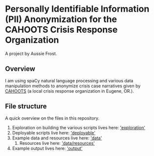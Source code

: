 # Personally Identifiable Information (PII) Anonymization for the CAHOOTS Crisis Response Organization

A project by Aussie Frost.

## Overview
I am using spaCy natural language processing and various data manipulation methods to anonymize crisis case narratives given by [CAHOOTS](https://whitebirdclinic.org/cahoots/) (a local crisis response organization in Eugene, OR.).

## File structure
A quick overview on the files in this repository.
1. Exploration on building the various scripts lives here: ['exploration'](exploration)
2. Deployable scripts live here: ['deployable'](deployable)
3. Example data and resources live here: ['data'](data)
    1. Resources live here: ['data/resources'](data/resources)
4. Example output lives here: ['output'](output)
